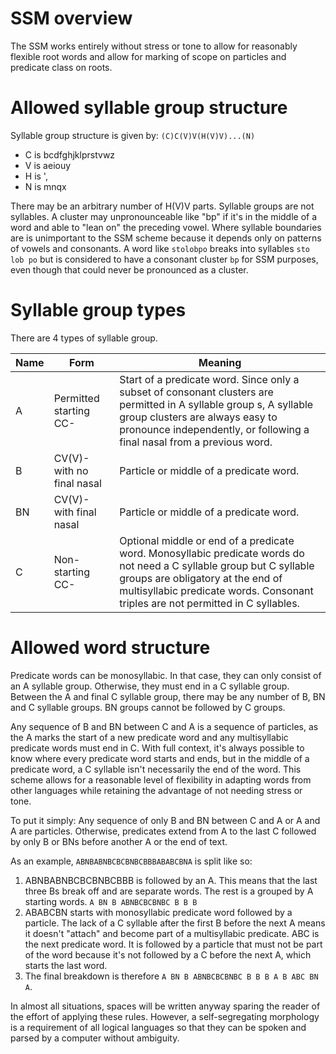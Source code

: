 # SSM overview
The SSM works entirely without stress or tone to allow for reasonably flexible root words and allow for marking of scope on particles and predicate class on roots.
# Allowed syllable group structure
Syllable group structure is given by:
`(C)C(V)V(H(V)V)...(N)`
* C is bcdfghjklprstvwz
* V is aeiouy
* H is ',
* N is mnqx

There may be an arbitrary number of H(V)V parts. Syllable groups are not syllables. A cluster may unpronounceable like "bp" if it's in the middle of a word and able to "lean on" the preceding vowel. Where syllable boundaries are is unimportant to the SSM scheme because it depends only on patterns of vowels and consonants. A word like `stolobpo` breaks into syllables `sto lob po` but is considered to have a consonant cluster `bp` for SSM purposes, even though that could never be pronounced as a cluster.
# Syllable group types
There are 4 types of syllable group.

| Name | Form                       | Meaning                                                                                                                                                                                                                           |
| ---- | -------------------------- | --------------------------------------------------------------------------------------------------------------------------------------------------------------------------------------------------------------------------------- |
| A    | Permitted starting CC-  | Start of a predicate word. Since only a subset of consonant clusters are permitted in A syllable group s, A syllable group clusters are always easy to pronounce independently, or following a final nasal from a previous word.              |
| B    | CV(V)- with no final nasal | Particle or middle of a predicate word.                                                                                                                                                                                           |
| BN   | CV(V)- with final nasal    | Particle or middle of a predicate word.                                                                                                                                                                                           |
| C    | Non-starting CC-           | Optional middle or end of a predicate word. Monosyllabic predicate words do not need a C syllable group but C syllable groups are obligatory at the end of multisyllabic predicate words. Consonant triples are not permitted in C syllables. |

# Allowed word structure
Predicate words can be monosyllabic. In that case, they can only consist of an A syllable group. Otherwise, they must end in a C syllable group. Between the A and final C syllable group, there may be any number of B, BN and C syllable groups. BN groups cannot be followed by C groups.

Any sequence of B and BN between C and A is a sequence of particles, as the A marks the start of a new predicate word and any multisyllabic predicate words must end in C. With full context, it's always possible to know where every predicate word starts and ends, but in the middle of a predicate word, a C syllable isn't necessarily the end of the word. This scheme allows for a reasonable level of flexibility in adapting words from other languages while retaining the advantage of not needing stress or tone.

To put it simply: Any sequence of only B and BN between C and A or A and A are particles. Otherwise, predicates extend from A to the last C followed by only B or BNs before another A or the end of text.

As an example, `ABNBABNBCBCBNBCBBBABABCBNA` is split like so:
1. ABNBABNBCBCBNBCBBB is followed by an A. This means that the last three Bs break off and are separate words. The rest is a grouped by A starting words. `A BN B ABNBCBCBNBC B B B`
2. ABABCBN starts with monosyllabic predicate word followed by a particle. The lack of a C syllable after the first B before the next A means it doesn't "attach" and become part of a multisyllabic predicate. ABC is the next predicate word. It is followed by a particle that must not be part of the word because it's not followed by a C before the next A, which starts the last word.
3. The final breakdown is therefore `A BN B ABNBCBCBNBC B B B A B ABC BN A`.

In almost all situations, spaces will be written anyway sparing the reader of the effort of applying these rules. However, a self-segregating morphology is a requirement of all logical languages so that they can be spoken and parsed by a computer without ambiguity.